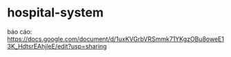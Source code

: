 # hospital-system
báo cáo: https://docs.google.com/document/d/1uxKVGrbVRSmmk71YKgzOBu8oweE13K_HdtsrEAhjleE/edit?usp=sharing
